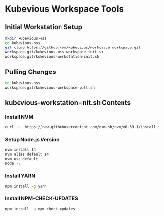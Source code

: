 # Kubevious Workspace Tools

## Initial Workstation Setup
```sh
mkdir kubevious-oss
cd kubevious-oss
git clone https://github.com/kubevious/workspace workspace.git
workspace.git/kubevious-oss-workspace-init.sh
workspace.git/kubevious-workstation-init.sh
```

## Pulling Changes
```sh
cd kubevious-oss
workspace.git/kubevious-workspace-pull.sh
```

## kubevious-workstation-init.sh Contents
### Install NVM
```sh
curl -o- https://raw.githubusercontent.com/nvm-sh/nvm/v0.39.1/install.sh | bash
```

### Setup Node.js Version
```sh
nvm install 14
nvm alias default 14
nvm use default
node -v
```

### Install YARN
```sh
npm install -g yarn
```

### Install NPM-CHECK-UPDATES
```sh
npm install -g npm-check-updates
```